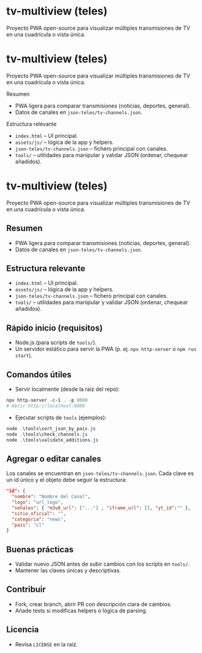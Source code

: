 # tv-multiview (teles)

Proyecto PWA open-source para visualizar múltiples transmisiones de TV en una cuadrícula o vista única.

# tv-multiview (teles)

Proyecto PWA open-source para visualizar múltiples transmisiones de TV en una cuadrícula o vista única.

Resumen

- PWA ligera para comparar transmisiones (noticias, deportes, general).
- Datos de canales en `json-teles/tv-channels.json`.

Estructura relevante

- `index.html` – UI principal.
- `assets/js/` – lógica de la app y helpers.
- `json-teles/tv-channels.json` – fichero principal con canales.
- `tools/` – utilidades para manipular y validar JSON (ordenar, chequear añadidos).

# tv-multiview (teles)

Proyecto PWA open-source para visualizar múltiples transmisiones de TV en una cuadrícula o vista única.

## Resumen

- PWA ligera para comparar transmisiones (noticias, deportes, general).
- Datos de canales en `json-teles/tv-channels.json`.

## Estructura relevante

- `index.html` – UI principal.
- `assets/js/` – lógica de la app y helpers.
- `json-teles/tv-channels.json` – fichero principal con canales.
- `tools/` – utilidades para manipular y validar JSON (ordenar, chequear añadidos).

## Rápido inicio (requisitos)

- Node.js (para scripts de `tools/`).
- Un servidor estático para servir la PWA (p. ej. `npx http-server` o `npm run start`).

## Comandos útiles

- Servir localmente (desde la raíz del repo):

```powershell
npx http-server -c-1 . -p 8080
# Abrir http://localhost:8080
```

- Ejecutar scripts de `tools` (ejemplos):

```powershell
node .\tools\sort_json_by_pais.js
node .\tools\check_channels.js
node .\tools\validate_additions.js
```

## Agregar o editar canales

Los canales se encuentran en `json-teles/tv-channels.json`. Cada clave es un id único y el objeto debe seguir la estructura:

```json
"id": {
  "nombre": "Nombre del Canal",
  "logo": "url_logo",
  "señales": { "m3u8_url": ["..."] , "iframe_url": [], "yt_id":"" },
  "sitio_oficial": "",
  "categoría": "news",
  "país": "cl"
}
```

## Buenas prácticas

- Validar nuevo JSON antes de subir cambios con los scripts en `tools/`.
- Mantener las claves únicas y descriptivas.

## Contribuir

- Fork, crear branch, abrir PR con descripción clara de cambios.
- Añade tests si modificas helpers o lógica de parsing.

## Licencia

- Revisa `LICENSE` en la raíz.
